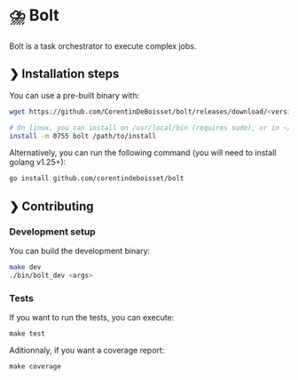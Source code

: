 # ⛈️ Bolt

Bolt is a task orchestrator to execute complex jobs.

## ❯ Installation steps

You can use a pre-built binary with:

```bash
wget https://github.com/CorentinDeBoisset/bolt/releases/download/<version>/bolt_<platform>_<arch> -O bolt

# On linux, you can install on /usr/local/bin (requires sudo), or in ~/bin
install -m 0755 bolt /path/to/install
```

Alternatively, you can run the following command (you will need to install golang v1.25+):

```bash
go install github.com/corentindeboisset/bolt
```

## ❯ Contributing

### Development setup

You can build the development binary:

```bash
make dev
./bin/bolt_dev <args>
```

### Tests

If you want to run the tests, you can execute:

```
make test
```

Aditionnaly, if you want a coverage report:

```
make coverage
```
